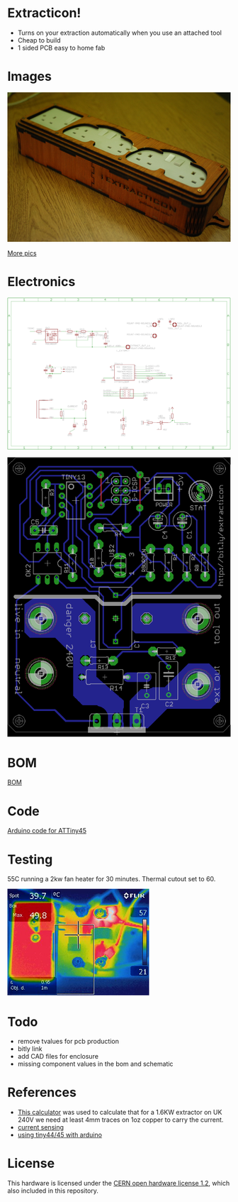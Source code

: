 # Extracticon!

* Turns on your extraction automatically when you use an attached tool
* Cheap to build
* 1 sided PCB easy to home fab

# Images

![front](photos/front.jpg)

[More pics](photos/)

# Electronics

![schematic](schematic.png)

![pcb layout](layout.png)

# BOM

[BOM](bom.txt)

# Code

[Arduino code for ATTiny45](extracticon_tiny/)

# Testing

55C running a 2kw fan heater for 30 minutes. Thermal cutout set to 60.

![front](photos/IR_front.jpg)

# Todo

* remove tvalues for pcb production
* bitly link
* add CAD files for enclosure
* missing component values in the bom and schematic

# References

* [This calculator](http://circuitcalculator.com/wordpress/2006/01/31/pcb-trace-width-calculator/) was used to calculate that for a 1.6KW extractor on UK 240V
we need at least 4mm traces on 1oz copper to carry the current.
* [current sensing](http://openenergymonitor.org/emon/buildingblocks/ct-sensors-interface)
* [using tiny44/45 with arduino](http://highlowtech.org/?p=1695)

# License

This hardware is licensed under the [CERN open hardware license 1.2](http://www.ohwr.org/attachments/2388/cern_ohl_v_1_2.txt), which also included in this repository.
